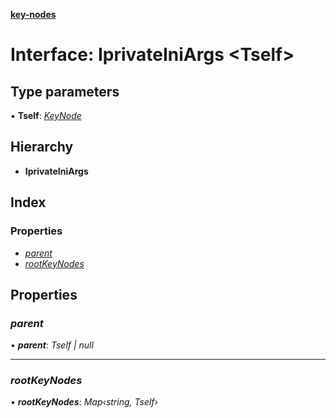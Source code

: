 **[key-nodes](../README.md)**


# Interface: IprivateIniArgs <**Tself**>

## Type parameters

▪ **Tself**: *[KeyNode](../classes/keynode.md)*

## Hierarchy

* **IprivateIniArgs**

## Index

### Properties

* [_parent_](iprivateiniargs.md#_parent_)
* [_rootKeyNodes_](iprivateiniargs.md#_rootkeynodes_)

## Properties

###  _parent_

• **_parent_**: *Tself | null*

___

###  _rootKeyNodes_

• **_rootKeyNodes_**: *Map‹string, Tself›*